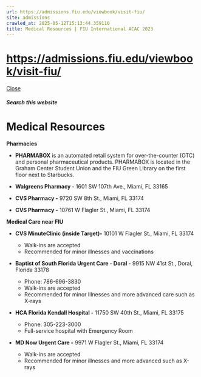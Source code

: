 ```yaml
---
url: https://admissions.fiu.edu/viewbook/visit-fiu/
site: admissions
crawled_at: 2025-05-12T15:13:44.359110
title: Medical Resources | FIU International ACAC 2023
---
```


# https://admissions.fiu.edu/viewbook/visit-fiu/

[ Close ](https://admissions.fiu.edu/iacac2023/accommodations/medical-resources/)
##### Search this website
# Medical Resources
**Pharmacies**
  * **PHARMABOX** is an automated retail system for over-the-counter (OTC) and personal pharmaceutical products. PHARMABOX is located in the Graham Center Student Union and the FIU Green Library on the first floor next to Starbucks.


  * **Walgreens Pharmacy -** 1601 SW 107th Ave., Miami, FL 33165 


  * **CVS Pharmacy -** 9720 SW 8th St., Miami, FL 33174


  * **CVS Pharmacy -** 10761 W Flagler St., Miami, FL 33174


**Medical Care near FIU**
  * **CVS MinuteClinic (inside Target)-** 10101 W Flagler St., Miami, FL 33174 
    * Walk-ins are accepted
    * Recommended for minor illnesses and vaccinations


  * **Baptist of South Florida Urgent Care - Doral -** 9915 NW 41st St., Doral, Florida 33178
    * Phone: 786-696-3830
    * Walk-ins are accepted
    * Recommended for minor Illnesses and more advanced care such as X-rays


  * **HCA Florida Kendall Hospital -** 11750 SW 40th St., Miami, FL 33175 
    * Phone: 305-223-3000
    * Full-service hospital with Emergency Room


  * **MD Now Urgent Care -** 9971 W Flagler St., Miami, FL 33174 
    * Walk-ins are accepted
    * Recommended for minor illnesses and more advanced such as X-rays



